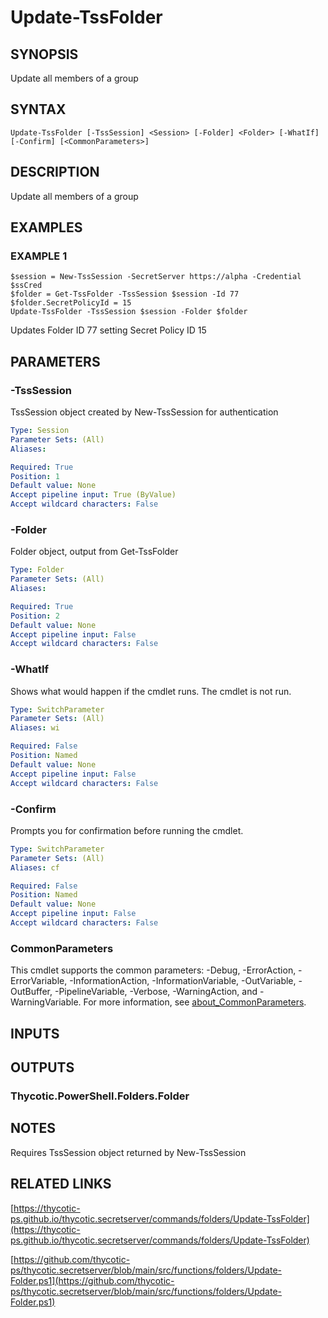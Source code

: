 # Update-TssFolder

## SYNOPSIS
Update all members of a group

## SYNTAX

```
Update-TssFolder [-TssSession] <Session> [-Folder] <Folder> [-WhatIf] [-Confirm] [<CommonParameters>]
```

## DESCRIPTION
Update all members of a group

## EXAMPLES

### EXAMPLE 1
```
$session = New-TssSession -SecretServer https://alpha -Credential $ssCred
$folder = Get-TssFolder -TssSession $session -Id 77
$folder.SecretPolicyId = 15
Update-TssFolder -TssSession $session -Folder $folder
```

Updates Folder ID 77 setting Secret Policy ID 15

## PARAMETERS

### -TssSession
TssSession object created by New-TssSession for authentication

```yaml
Type: Session
Parameter Sets: (All)
Aliases:

Required: True
Position: 1
Default value: None
Accept pipeline input: True (ByValue)
Accept wildcard characters: False
```

### -Folder
Folder object, output from Get-TssFolder

```yaml
Type: Folder
Parameter Sets: (All)
Aliases:

Required: True
Position: 2
Default value: None
Accept pipeline input: False
Accept wildcard characters: False
```

### -WhatIf
Shows what would happen if the cmdlet runs.
The cmdlet is not run.

```yaml
Type: SwitchParameter
Parameter Sets: (All)
Aliases: wi

Required: False
Position: Named
Default value: None
Accept pipeline input: False
Accept wildcard characters: False
```

### -Confirm
Prompts you for confirmation before running the cmdlet.

```yaml
Type: SwitchParameter
Parameter Sets: (All)
Aliases: cf

Required: False
Position: Named
Default value: None
Accept pipeline input: False
Accept wildcard characters: False
```

### CommonParameters
This cmdlet supports the common parameters: -Debug, -ErrorAction, -ErrorVariable, -InformationAction, -InformationVariable, -OutVariable, -OutBuffer, -PipelineVariable, -Verbose, -WarningAction, and -WarningVariable. For more information, see [about_CommonParameters](http://go.microsoft.com/fwlink/?LinkID=113216).

## INPUTS

## OUTPUTS

### Thycotic.PowerShell.Folders.Folder
## NOTES
Requires TssSession object returned by New-TssSession

## RELATED LINKS

[https://thycotic-ps.github.io/thycotic.secretserver/commands/folders/Update-TssFolder](https://thycotic-ps.github.io/thycotic.secretserver/commands/folders/Update-TssFolder)

[https://github.com/thycotic-ps/thycotic.secretserver/blob/main/src/functions/folders/Update-Folder.ps1](https://github.com/thycotic-ps/thycotic.secretserver/blob/main/src/functions/folders/Update-Folder.ps1)

